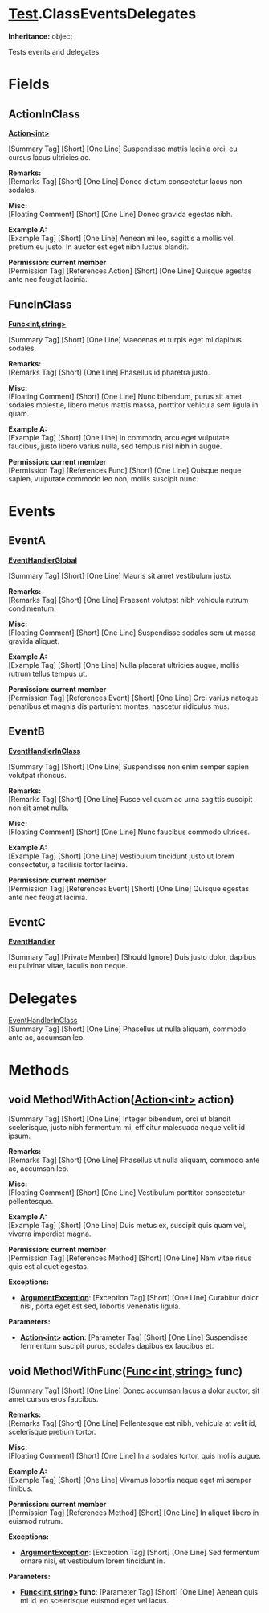 # [Test](TableOfContents.Test.md).ClassEventsDelegates

**Inheritance:** object  

Tests events and delegates.  

# Fields

## ActionInClass

**[Action&lt;int&gt;](https://docs.microsoft.com/en-us/dotnet/api/system.action-1)**  

[Summary Tag] [Short] [One Line] Suspendisse mattis lacinia orci, eu cursus lacus ultricies ac.  

**Remarks:**  
[Remarks Tag] [Short] [One Line] Donec dictum consectetur lacus non sodales.  

**Misc:**  
[Floating Comment] [Short] [One Line] Donec gravida egestas nibh.  

**Example A:**  
[Example Tag] [Short] [One Line] Aenean mi leo, sagittis a mollis vel, pretium eu justo. In auctor est eget nibh luctus blandit.  

**Permission: current member**  
[Permission Tag] [References Action] [Short] [One Line] Quisque egestas ante nec feugiat lacinia.  

## FuncInClass

**[Func&lt;int,string&gt;](https://docs.microsoft.com/en-us/dotnet/api/system.func-2)**  

[Summary Tag] [Short] [One Line] Maecenas et turpis eget mi dapibus sodales.  

**Remarks:**  
[Remarks Tag] [Short] [One Line] Phasellus id pharetra justo.  

**Misc:**  
[Floating Comment] [Short] [One Line] Nunc bibendum, purus sit amet sodales molestie, libero metus mattis massa, porttitor vehicula sem ligula in quam.  

**Example A:**  
[Example Tag] [Short] [One Line] In commodo, arcu eget vulputate faucibus, justo libero varius nulla, sed tempus nisl nibh in augue.  

**Permission: current member**  
[Permission Tag] [References Func] [Short] [One Line] Quisque neque sapien, vulputate commodo leo non, mollis suscipit nunc.  

# Events

## EventA

**[EventHandlerGlobal](Test.EventHandlerGlobal.md)**  

[Summary Tag] [Short] [One Line] Mauris sit amet vestibulum justo.  

**Remarks:**  
[Remarks Tag] [Short] [One Line] Praesent volutpat nibh vehicula rutrum condimentum.  

**Misc:**  
[Floating Comment] [Short] [One Line] Suspendisse sodales sem ut massa gravida aliquet.  

**Example A:**  
[Example Tag] [Short] [One Line] Nulla placerat ultricies augue, mollis rutrum tellus tempus ut.  

**Permission: current member**  
[Permission Tag] [References Event] [Short] [One Line] Orci varius natoque penatibus et magnis dis parturient montes, nascetur ridiculus mus.  

## EventB

**[EventHandlerInClass](Test.ClassEventsDelegates.EventHandlerInClass.md)**  

[Summary Tag] [Short] [One Line] Suspendisse non enim semper sapien volutpat rhoncus.  

**Remarks:**  
[Remarks Tag] [Short] [One Line] Fusce vel quam ac urna sagittis suscipit non sit amet nulla.  

**Misc:**  
[Floating Comment] [Short] [One Line] Nunc faucibus commodo ultrices.  

**Example A:**  
[Example Tag] [Short] [One Line] Vestibulum tincidunt justo ut lorem consectetur, a facilisis tortor lacinia.  

**Permission: current member**  
[Permission Tag] [References Event] [Short] [One Line] Quisque egestas ante nec feugiat lacinia.  

## EventC

**[EventHandler](https://docs.microsoft.com/en-us/dotnet/api/system.eventhandler)**  

[Summary Tag] [Private Member] [Should Ignore] Duis justo dolor, dapibus eu pulvinar vitae, iaculis non neque.  

# Delegates

[EventHandlerInClass](Test.ClassEventsDelegates.EventHandlerInClass.md)  
[Summary Tag] [Short] [One Line] Phasellus ut nulla aliquam, commodo ante ac, accumsan leo.  

# Methods

## void MethodWithAction([Action&lt;int&gt;](https://docs.microsoft.com/en-us/dotnet/api/system.action-1) action)

[Summary Tag] [Short] [One Line] Integer bibendum, orci ut blandit scelerisque, justo nibh fermentum mi, efficitur malesuada neque velit id ipsum.  

**Remarks:**  
[Remarks Tag] [Short] [One Line] Phasellus ut nulla aliquam, commodo ante ac, accumsan leo.  

**Misc:**  
[Floating Comment] [Short] [One Line] Vestibulum porttitor consectetur pellentesque.  

**Example A:**  
[Example Tag] [Short] [One Line] Duis metus ex, suscipit quis quam vel, viverra imperdiet magna.  

**Permission: current member**  
[Permission Tag] [References Method] [Short] [One Line] Nam vitae risus quis est aliquet egestas.  

**Exceptions:**  
* **[ArgumentException](https://docs.microsoft.com/en-us/dotnet/api/system.argumentexception)**: [Exception Tag] [Short] [One Line] Curabitur dolor nisi, porta eget est sed, lobortis venenatis ligula.  

**Parameters:**  
* **[Action&lt;int&gt;](https://docs.microsoft.com/en-us/dotnet/api/system.action-1) action**: [Parameter Tag] [Short] [One Line] Suspendisse fermentum suscipit purus, sodales dapibus ex faucibus et.  

## void MethodWithFunc([Func&lt;int,string&gt;](https://docs.microsoft.com/en-us/dotnet/api/system.func-2) func)

[Summary Tag] [Short] [One Line] Donec accumsan lacus a dolor auctor, sit amet cursus eros faucibus.  

**Remarks:**  
[Remarks Tag] [Short] [One Line] Pellentesque est nibh, vehicula at velit id, scelerisque pretium tortor.  

**Misc:**  
[Floating Comment] [Short] [One Line] In a sodales tortor, quis mollis augue.  

**Example A:**  
[Example Tag] [Short] [One Line] Vivamus lobortis neque eget mi semper finibus.  

**Permission: current member**  
[Permission Tag] [References Method] [Short] [One Line] In aliquet libero in euismod rutrum.  

**Exceptions:**  
* **[ArgumentException](https://docs.microsoft.com/en-us/dotnet/api/system.argumentexception)**: [Exception Tag] [Short] [One Line] Sed fermentum ornare nisi, et vestibulum lorem tincidunt in.  

**Parameters:**  
* **[Func&lt;int,string&gt;](https://docs.microsoft.com/en-us/dotnet/api/system.func-2) func**: [Parameter Tag] [Short] [One Line] Aenean quis mi id leo scelerisque euismod eget vel lacus.  

